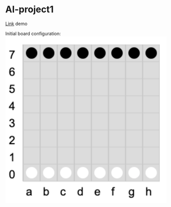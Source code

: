 # AI-project1

[Link]( https://baodnguyen.github.io/AI-project1/) demo

Initial board configuration:
![board](images/initialBoard.png)
